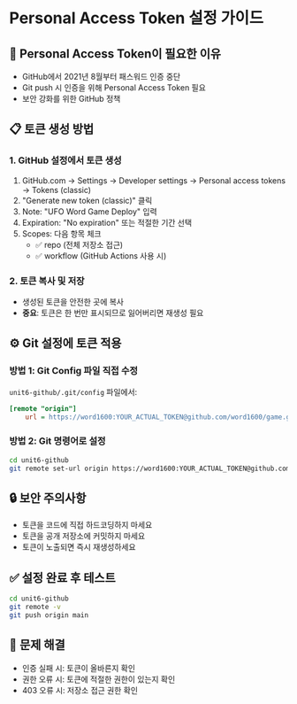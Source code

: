 # Personal Access Token 설정 가이드

## 🔑 Personal Access Token이 필요한 이유
- GitHub에서 2021년 8월부터 패스워드 인증 중단
- Git push 시 인증을 위해 Personal Access Token 필요
- 보안 강화를 위한 GitHub 정책

## 📋 토큰 생성 방법

### 1. GitHub 설정에서 토큰 생성
1. GitHub.com → Settings → Developer settings → Personal access tokens → Tokens (classic)
2. "Generate new token (classic)" 클릭
3. Note: "UFO Word Game Deploy" 입력
4. Expiration: "No expiration" 또는 적절한 기간 선택
5. Scopes: 다음 항목 체크
   - ✅ repo (전체 저장소 접근)
   - ✅ workflow (GitHub Actions 사용 시)

### 2. 토큰 복사 및 저장
- 생성된 토큰을 안전한 곳에 복사
- **중요**: 토큰은 한 번만 표시되므로 잃어버리면 재생성 필요

## ⚙️ Git 설정에 토큰 적용

### 방법 1: Git Config 파일 직접 수정
`unit6-github/.git/config` 파일에서:
```ini
[remote "origin"]
	url = https://word1600:YOUR_ACTUAL_TOKEN@github.com/word1600/game.git
```

### 방법 2: Git 명령어로 설정
```bash
cd unit6-github
git remote set-url origin https://word1600:YOUR_ACTUAL_TOKEN@github.com/word1600/game.git
```

## 🔒 보안 주의사항
- 토큰을 코드에 직접 하드코딩하지 마세요
- 토큰을 공개 저장소에 커밋하지 마세요
- 토큰이 노출되면 즉시 재생성하세요

## ✅ 설정 완료 후 테스트
```bash
cd unit6-github
git remote -v
git push origin main
```

## 🚨 문제 해결
- 인증 실패 시: 토큰이 올바른지 확인
- 권한 오류 시: 토큰에 적절한 권한이 있는지 확인
- 403 오류 시: 저장소 접근 권한 확인





